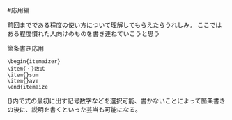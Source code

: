 #応用編

前回までである程度の使い方について理解してもらえたらうれしみ。
ここではある程度慣れた人向けのものを書き連ねていこうと思う

箇条書き応用
```TeX
\begin{itemaizer}
\item{・}数式
\item{}sum
\item{}ave
\end{itemaize
```

{}内で式の最初に出す記号数字などを選択可能、書かないことによって箇条書きの後に、説明を書くといった芸当も可能になる。
